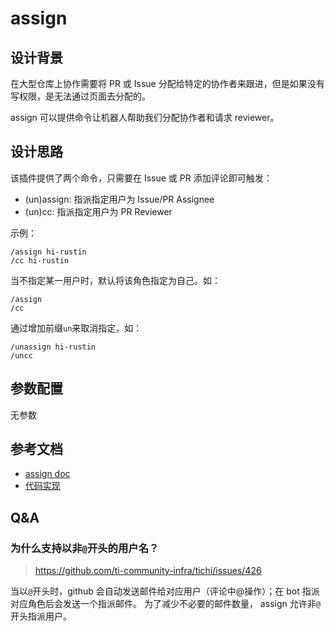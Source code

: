 # assign

## 设计背景

在大型仓库上协作需要将 PR 或 Issue 分配给特定的协作者来跟进，但是如果没有写权限，是无法通过页面去分配的。

assign 可以提供命令让机器人帮助我们分配协作者和请求 reviewer。

## 设计思路

该插件提供了两个命令，只需要在 Issue 或 PR 添加评论即可触发：
- (un)assign: 指派指定用户为 Issue/PR Assignee
- (un)cc: 指派指定用户为 PR Reviewer

示例：

```
/assign hi-rustin
/cc hi-rustin
```

当不指定某一用户时，默认将该角色指定为自己。如：

```
/assign
/cc
```

通过增加前缀`un`来取消指定，如：

```
/unassign hi-rustin
/uncc
```

## 参数配置

无参数

## 参考文档

- [assign doc](https://prow.tidb.io/plugins?repo=ti-community-infra%2Ftichi)
- [代码实现](https://github.com/kubernetes/test-infra/tree/master/prow/plugins/assign)

## Q&A

### 为什么支持以非`@`开头的用户名？

> https://github.com/ti-community-infra/tichi/issues/426

当以`@`开头时，github 会自动发送邮件给对应用户（评论中@操作）；在 bot 指派对应角色后会发送一个指派邮件。
为了减少不必要的邮件数量， assign 允许非`@`开头指派用户。
